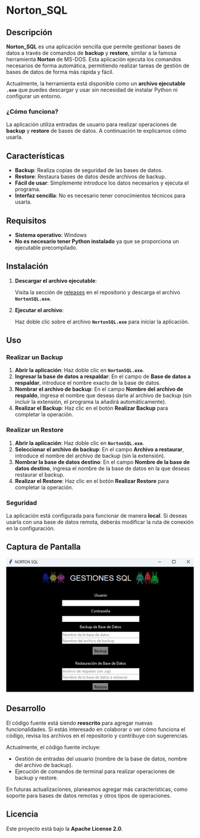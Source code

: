 # Norton_SQL

## Descripción

**Norton_SQL** es una aplicación sencilla que permite gestionar bases de datos a través de comandos de **backup** y **restore**, similar a la famosa herramienta **Norton** de MS-DOS. Esta aplicación ejecuta los comandos necesarios de forma automática, permitiendo realizar tareas de gestión de bases de datos de forma más rápida y fácil.

Actualmente, la herramienta está disponible como un **archivo ejecutable `.exe`** que puedes descargar y usar sin necesidad de instalar Python ni configurar un entorno. 

### ¿Cómo funciona?

La aplicación utiliza entradas de usuario para realizar operaciones de **backup** y **restore** de bases de datos. A continuación te explicamos cómo usarla.

## Características

- **Backup**: Realiza copias de seguridad de las bases de datos.
- **Restore**: Restaura bases de datos desde archivos de backup.
- **Fácil de usar**: Simplemente introduce los datos necesarios y ejecuta el programa.
- **Interfaz sencilla**: No es necesario tener conocimientos técnicos para usarla.

## Requisitos

- **Sistema operativo**: Windows
- **No es necesario tener Python instalado** ya que se proporciona un ejecutable precompilado.

## Instalación

1. **Descargar el archivo ejecutable**:
   
   Visita la sección de [releases](https://github.com/Deivincci/norton_sql/releases) en el repositorio y descarga el archivo **`NortonSQL.exe`**.

2. **Ejecutar el archivo**:

   Haz doble clic sobre el archivo **`NortonSQL.exe`** para iniciar la aplicación.

## Uso

### Realizar un Backup

1. **Abrir la aplicación**: Haz doble clic en **`NortonSQL.exe`**.
2. **Ingresar la base de datos a respaldar**: En el campo de **Base de datos a respaldar**, introduce el nombre exacto de la base de datos.
3. **Nombrar el archivo de backup**: En el campo **Nombre del archivo de respaldo**, ingresa el nombre que deseas darle al archivo de backup (sin incluir la extensión, el programa la añadirá automáticamente).
4. **Realizar el Backup**: Haz clic en el botón **Realizar Backup** para completar la operación.

### Realizar un Restore

1. **Abrir la aplicación**: Haz doble clic en **`NortonSQL.exe`**.
2. **Seleccionar el archivo de backup**: En el campo **Archivo a restaurar**, introduce el nombre del archivo de backup (sin la extensión).
3. **Nombrar la base de datos destino**: En el campo **Nombre de la base de datos destino**, ingresa el nombre de la base de datos en la que deseas restaurar el backup.
4. **Realizar el Restore**: Haz clic en el botón **Realizar Restore** para completar la operación.

### Seguridad

La aplicación está configurada para funcionar de manera **local**. Si deseas usarla con una base de datos remota, deberás modificar la ruta de conexión en la configuración.

## Captura de Pantalla

![Descripción de la imagen](https://github.com/Deivincci/norton_sql/blob/main/nortonsql.png?raw=true)

## Desarrollo

El código fuente está siendo **reescrito** para agregar nuevas funcionalidades. Si estás interesado en colaborar o ver cómo funciona el código, revisa los archivos en el repositorio y contribuye con sugerencias.

Actualmente, el código fuente incluye:

- Gestión de entradas del usuario (nombre de la base de datos, nombre del archivo de backup).
- Ejecución de comandos de terminal para realizar operaciones de backup y restore.

En futuras actualizaciones, planeamos agregar más características, como soporte para bases de datos remotas y otros tipos de operaciones.

## Licencia

Este proyecto está bajo la **Apache License 2.0**.

